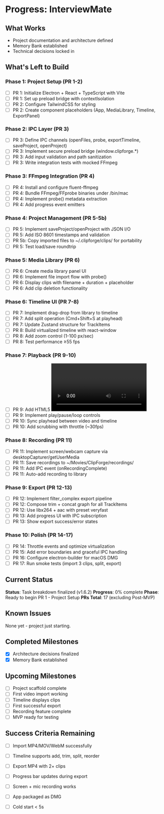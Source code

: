 # Progress: InterviewMate

## What Works
- Project documentation and architecture defined
- Memory Bank established
- Technical decisions locked in

## What's Left to Build

### Phase 1: Project Setup (PR 1-2)
- [ ] PR 1: Initialize Electron + React + TypeScript with Vite
- [ ] PR 1: Set up preload bridge with contextIsolation
- [ ] PR 2: Configure TailwindCSS for styling
- [ ] PR 2: Create component placeholders (App, MediaLibrary, Timeline, ExportPanel)

### Phase 2: IPC Layer (PR 3)
- [ ] PR 3: Define IPC channels (openFiles, probe, exportTimeline, saveProject, openProject)
- [ ] PR 3: Implement secure preload bridge (window.clipforge.*)
- [ ] PR 3: Add input validation and path sanitization
- [ ] PR 3: Write integration tests with mocked FFmpeg

### Phase 3: FFmpeg Integration (PR 4)
- [ ] PR 4: Install and configure fluent-ffmpeg
- [ ] PR 4: Bundle FFmpeg/FFprobe binaries under /bin/mac
- [ ] PR 4: Implement probe() metadata extraction
- [ ] PR 4: Add progress event emitters

### Phase 4: Project Management (PR 5-5b)
- [ ] PR 5: Implement saveProject/openProject with JSON I/O
- [ ] PR 5: Add ISO 8601 timestamps and validation
- [ ] PR 5b: Copy imported files to ~/.clipforge/clips/ for portability
- [ ] PR 5: Test load/save roundtrip

### Phase 5: Media Library (PR 6)
- [ ] PR 6: Create media library panel UI
- [ ] PR 6: Implement file import flow with probe()
- [ ] PR 6: Display clips with filename + duration + placeholder
- [ ] PR 6: Add clip deletion functionality

### Phase 6: Timeline UI (PR 7-8)
- [ ] PR 7: Implement drag-drop from library to timeline
- [ ] PR 7: Add split operation (Cmd+Shift+S at playhead)
- [ ] PR 7: Update Zustand structure for TrackItems
- [ ] PR 8: Build virtualized timeline with react-window
- [ ] PR 8: Add zoom control (1-100 px/sec)
- [ ] PR 8: Test performance ≥55 fps

### Phase 7: Playback (PR 9-10)
- [ ] PR 9: Add HTML5 <video> player
- [ ] PR 9: Implement play/pause/loop controls
- [ ] PR 10: Sync playhead between video and timeline
- [ ] PR 10: Add scrubbing with throttle (~30fps)

### Phase 8: Recording (PR 11)
- [ ] PR 11: Implement screen/webcam capture via desktopCapturer/getUserMedia
- [ ] PR 11: Save recordings to ~/Movies/ClipForge/recordings/
- [ ] PR 11: Add IPC event (onRecordingComplete)
- [ ] PR 11: Auto-add recording to library

### Phase 9: Export (PR 12-13)
- [ ] PR 12: Implement filter_complex export pipeline
- [ ] PR 12: Compose trim + concat graph for all TrackItems
- [ ] PR 12: Use libx264 + aac with preset veryfast
- [ ] PR 13: Add progress UI with IPC subscription
- [ ] PR 13: Show export success/error states

### Phase 10: Polish (PR 14-17)
- [ ] PR 14: Throttle events and optimize virtualization
- [ ] PR 15: Add error boundaries and graceful IPC handling
- [ ] PR 16: Configure electron-builder for macOS DMG
- [ ] PR 17: Run smoke tests (import 3 clips, split, export)

## Current Status
**Status**: Task breakdown finalized (v1.6.2)
**Progress**: 0% complete
**Phase**: Ready to begin PR 1 - Project Setup
**PRs Total**: 17 (excluding Post-MVP)

## Known Issues
None yet - project just starting.

## Completed Milestones
- [x] Architecture decisions finalized
- [x] Memory Bank established

## Upcoming Milestones
- [ ] Project scaffold complete
- [ ] First video import working
- [ ] Timeline displays clips
- [ ] First successful export
- [ ] Recording feature complete
- [ ] MVP ready for testing

## Success Criteria Remaining
- [ ] Import MP4/MOV/WebM successfully
- [ ] Timeline supports add, trim, split, reorder
- [ ] Export MP4 with 2+ clips
- [ ] Progress bar updates during export
- [ ] Screen + mic recording works
- [ ] App packaged as DMG
- [ ] Cold start < 5s

